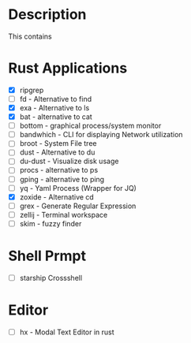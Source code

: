 # Description 
This contains 

# Rust Applications
- [x] ripgrep
- [ ] fd - Alternative to find
- [x] exa - Alternative to ls
- [x] bat - alternative to cat
- [ ] bottom - graphical process/system monitor 
- [ ] bandwhich - CLI for displaying Network utilization
- [ ] broot - System File tree
- [ ] dust - Alternative to du
- [ ] du-dust - Visualize disk usage
- [ ] procs - alternative to ps
- [ ] gping - alternative to ping
- [ ] yq - Yaml Process (Wrapper for JQ)
- [x] zoxide - Alternative cd
- [ ] grex - Generate Regular Expression
- [ ] zellij - Terminal workspace
- [ ] skim - fuzzy finder

# Shell Prmpt
- [ ] starship Crossshell

# Editor
- [ ] hx - Modal Text Editor in rust

